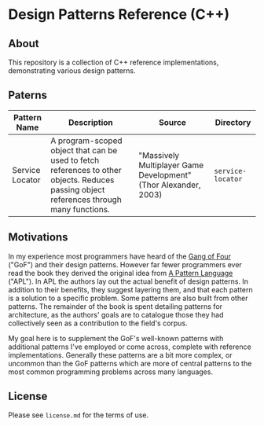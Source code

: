 # Design Patterns Reference (C++)

## About
This repository is a collection of C++ reference implementations, demonstrating various design patterns.

## Paterns
| Pattern Name | Description | Source | Directory |
|--------------|-------------|--------|------|
| Service Locator | A program-scoped object that can be used to fetch references to other objects. Reduces passing object references through many functions. |  "Massively Multiplayer Game Development" (Thor Alexander, 2003) | `service-locator` |

## Motivations
In my experience most programmers have heard of the [Gang of Four](https://en.wikipedia.org/w/index.php?title=Gang_of_Four_(software)&redirect=no) ("GoF") and their design patterns. However far fewer programmers ever read the book they derived the original idea from [A Pattern Language](https://en.wikipedia.org/wiki/A_Pattern_Language) ("APL"). In APL the authors lay out the actual benefit of design patterns. In addition to their benefits, they suggest layering them, and that each pattern is a solution to a specific problem. Some patterns are also built from other patterns. The remainder of the book is spent detailing patterns for architecture, as the authors' goals are to catalogue those they had collectively seen as a contribution to the field's corpus.

My goal here is to supplement the GoF's well-known patterns with additional patterns I've employed or come across, complete with reference implementations. Generally these patterns are a bit more complex, or uncommon than the GoF patterns which are more of central patterns to the most common programming problems across many languages.

## License
Please see `license.md` for the terms of use.